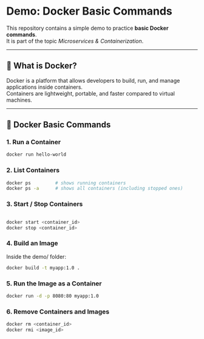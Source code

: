 # Demo: Docker Basic Commands

This repository contains a simple demo to practice **basic Docker commands**.  
It is part of the topic *Microservices & Containerization*.

---

## 🚀 What is Docker?

Docker is a platform that allows developers to build, run, and manage applications inside containers.  
Containers are lightweight, portable, and faster compared to virtual machines.

---

## 📌 Docker Basic Commands

### 1. Run a Container

```bash
docker run hello-world
```

### 2. List Containers

```bash
docker ps         # shows running containers
docker ps -a      # shows all containers (including stopped ones)
```

### 3. Start / Stop Containers

```bash

docker start <container_id>
docker stop <container_id>

```

### 4. Build an Image

Inside the demo/ folder:

```bash
docker build -t myapp:1.0 .

```

### 5. Run the Image as a Container

```bash
docker run -d -p 8080:80 myapp:1.0
```

### 6. Remove Containers and Images

```bash
docker rm <container_id>
docker rmi <image_id>
```


